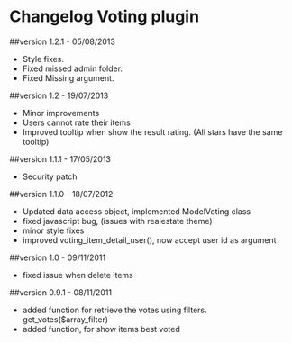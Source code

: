 Changelog Voting plugin
=========================

##version 1.2.1 - 05/08/2013

* Style fixes.
* Fixed missed admin folder.
* Fixed Missing argument.

##version 1.2 - 19/07/2013

* Minor improvements
* Users cannot rate their items
* Improved tooltip when show the result rating. (All stars have the same tooltip)

##version 1.1.1 - 17/05/2013

* Security patch

##version 1.1.0 - 18/07/2012

* Updated data access object, implemented ModelVoting class
* fixed javascript bug, (issues with realestate theme)
* minor style fixes
* improved voting_item_detail_user(), now accept user id as argument

##version 1.0 - 09/11/2011

* fixed issue when delete items

##version 0.9.1 - 08/11/2011

* added function for retrieve the votes using filters. get_votes($array_filter)
* added function, for show items best voted

